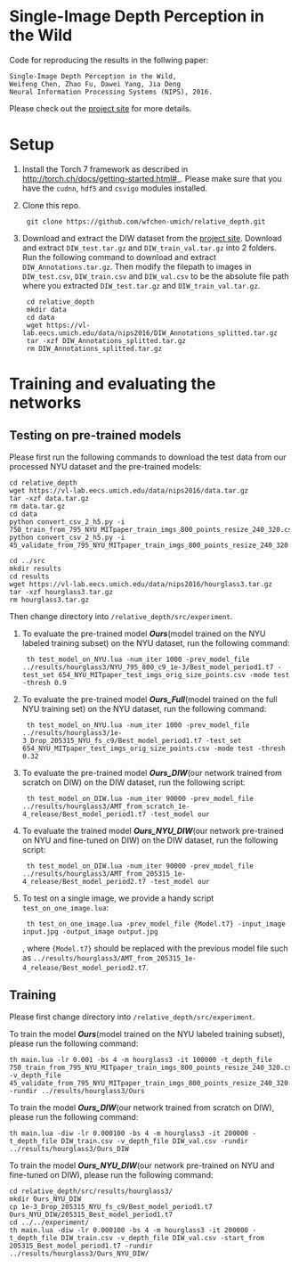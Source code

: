 # Single-Image Depth Perception in the Wild

Code for reproducing the results in the follwing paper:


	Single-Image Depth Perception in the Wild,
	Weifeng Chen, Zhao Fu, Dawei Yang, Jia Deng
	Neural Information Processing Systems (NIPS), 2016.


Please check out the [project site](http://www-personal.umich.edu/~wfchen/depth-in-the-wild/)  for more details.


# Setup

1. Install the Torch 7 framework as described in http://torch.ch/docs/getting-started.html#_. Please make sure that you have the `cudnn`, `hdf5` and `csvigo` modules installed.

2. Clone this repo.

		git clone https://github.com/wfchen-umich/relative_depth.git

3. Download and extract the DIW dataset from the [project site](http://www-personal.umich.edu/~wfchen/depth-in-the-wild/). Download and extract `DIW_test.tar.gz` and `DIW_train_val.tar.gz` into 2 folders. Run the following command to download and extract `DIW_Annotations.tar.gz`. Then modify the filepath to images in `DIW_test.csv`, `DIW_train.csv` and `DIW_val.csv` to be the absolute file path where you extracted `DIW_test.tar.gz` and `DIW_train_val.tar.gz`. 

		cd relative_depth
		mkdir data
		cd data
		wget https://vl-lab.eecs.umich.edu/data/nips2016/DIW_Annotations_splitted.tar.gz
		tar -xzf DIW_Annotations_splitted.tar.gz
		rm DIW_Annotations_splitted.tar.gz
		

# Training and evaluating the networks

## Testing on pre-trained models 

Please first run the following commands to download the test data from our processed NYU dataset and the pre-trained models:

	cd relative_depth
	wget https://vl-lab.eecs.umich.edu/data/nips2016/data.tar.gz
	tar -xzf data.tar.gz
	rm data.tar.gz
	cd data
	python convert_csv_2_h5.py -i 750_train_from_795_NYU_MITpaper_train_imgs_800_points_resize_240_320.csv
	python convert_csv_2_h5.py -i 45_validate_from_795_NYU_MITpaper_train_imgs_800_points_resize_240_320.csv
	
	cd ../src
	mkdir results
	cd results
	wget https://vl-lab.eecs.umich.edu/data/nips2016/hourglass3.tar.gz
	tar -xzf hourglass3.tar.gz
	rm hourglass3.tar.gz

	

Then change directory into `/relative_depth/src/experiment`.

1. To evaluate the pre-trained model ***Ours***(model trained on the NYU labeled training subset) on the NYU dataset, run the following command:

		th test_model_on_NYU.lua -num_iter 1000 -prev_model_file ../results/hourglass3/NYU_795_800_c9_1e-3/Best_model_period1.t7 -test_set 654_NYU_MITpaper_test_imgs_orig_size_points.csv -mode test -thresh 0.9
			
2. To evaluate the pre-trained model ***Ours_Full***(model trained on the full NYU training set) on the NYU dataset, run the following command:

		th test_model_on_NYU.lua -num_iter 1000 -prev_model_file ../results/hourglass3/1e-3_Drop_205315_NYU_fs_c9/Best_model_period1.t7 -test_set 654_NYU_MITpaper_test_imgs_orig_size_points.csv -mode test -thresh 0.32

3. To evaluate the pre-trained model ***Ours_DIW***(our network trained from scratch on DIW) on the DIW dataset, run the following script:

		th test_model_on_DIW.lua -num_iter 90000 -prev_model_file ../results/hourglass3/AMT_from_scratch_1e-4_release/Best_model_period1.t7 -test_model our

4. To evaluate the trained model ***Ours_NYU_DIW***(our network pre-trained on NYU and fine-tuned on DIW) on the DIW dataset, run the following script:

		th test_model_on_DIW.lua -num_iter 90000 -prev_model_file ../results/hourglass3/AMT_from_205315_1e-4_release/Best_model_period2.t7 -test_model our

5. To test on a single image, we provide a handy script `test_on_one_image.lua`:

		th test_on_one_image.lua -prev_model_file {Model.t7} -input_image input.jpg -output_image output.jpg
   , where `{Model.t7}` should be replaced with the previous model file such as `../results/hourglass3/AMT_from_205315_1e-4_release/Best_model_period2.t7`.

## Training 

Please first change directory into `/relative_depth/src/experiment`.

To train the model ***Ours***(model trained on the NYU labeled training subset), please run the following command:

	th main.lua -lr 0.001 -bs 4 -m hourglass3 -it 100000 -t_depth_file 750_train_from_795_NYU_MITpaper_train_imgs_800_points_resize_240_320.csv -v_depth_file 45_validate_from_795_NYU_MITpaper_train_imgs_800_points_resize_240_320.csv -rundir ../results/hourglass3/Ours


To train the model ***Ours_DIW***(our network trained from scratch on DIW), please run the following command:

	th main.lua -diw -lr 0.000100 -bs 4 -m hourglass3 -it 200000 -t_depth_file DIW_train.csv -v_depth_file DIW_val.csv -rundir ../results/hourglass3/Ours_DIW

 
To train the model ***Ours_NYU_DIW***(our network pre-trained on NYU and fine-tuned on DIW), please run the following command:

	cd relative_depth/src/results/hourglass3/
	mkdir Ours_NYU_DIW
	cp 1e-3_Drop_205315_NYU_fs_c9/Best_model_period1.t7 Ours_NYU_DIW/205315_Best_model_period1.t7
	cd ../../experiment/
	th main.lua -diw -lr 0.000100 -bs 4 -m hourglass3 -it 200000 -t_depth_file DIW_train.csv -v_depth_file DIW_val.csv -start_from 205315_Best_model_period1.t7 -rundir ../results/hourglass3/Ours_NYU_DIW/




